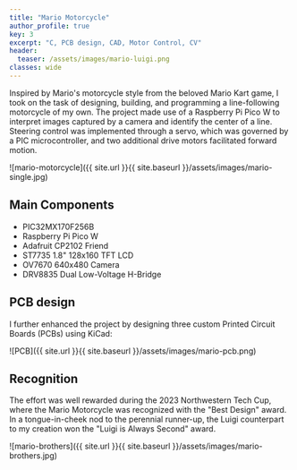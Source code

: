 ```yaml
---
title: "Mario Motorcycle"
author_profile: true
key: 3
excerpt: "C, PCB design, CAD, Motor Control, CV"
header:
  teaser: /assets/images/mario-luigi.png
classes: wide
---
```


Inspired by Mario's motorcycle style from the beloved Mario Kart game, I took on the task of designing, building, and programming a line-following motorcycle of my own. The project made use of a Raspberry Pi Pico W to interpret images captured by a camera and identify the center of a line. Steering control was implemented through a servo, which was governed by a PIC microcontroller, and two additional drive motors facilitated forward motion. 

![mario-motorcycle]({{ site.url }}{{ site.baseurl }}/assets/images/mario-single.jpg)

## Main Components
 - PIC32MX170F256B
 - Raspberry Pi Pico W
 - Adafruit CP2102 Friend
 - ST7735 1.8" 128x160 TFT LCD
 - OV7670 640x480 Camera
 - DRV8835 Dual Low-Voltage H-Bridge

## PCB design
I further enhanced the project by designing three custom Printed Circuit Boards (PCBs) using KiCad:

![PCB]({{ site.url }}{{ site.baseurl }}/assets/images/mario-pcb.png)

## Recognition

The effort was well rewarded during the 2023 Northwestern Tech Cup, where the Mario Motorcycle was recognized with the "Best Design" award. In a tongue-in-cheek nod to the perennial runner-up, the Luigi counterpart to my creation won the "Luigi is Always Second" award. 

![mario-brothers]({{ site.url }}{{ site.baseurl }}/assets/images/mario-brothers.jpg)

